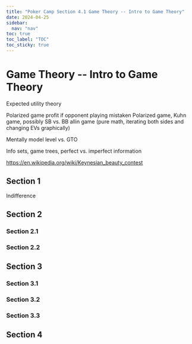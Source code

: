 ```yaml
---
title: "Poker Camp Section 4.1 Game Theory -- Intro to Game Theory"
date: 2024-04-25
sidebar:
  nav: "nav"
toc: true
toc_label: "TOC"
toc_sticky: true
---
```


# Game Theory -- Intro to Game Theory
Expected utility theory

Polarized game profit if opponent playing mistaken Polarized game, Kuhn game, possibly SB vs. BB allin game (pure math, iterating both sides and changing EVs graphically)

Mentally model level vs. GTO

Info sets, game trees, perfect vs. imperfect information

https://en.wikipedia.org/wiki/Keynesian_beauty_contest 

## Section 1
Indifference
## Section 2
### Section 2.1
### Section 2.2


## Section 3
### Section 3.1
### Section 3.2
### Section 3.3

## Section 4
